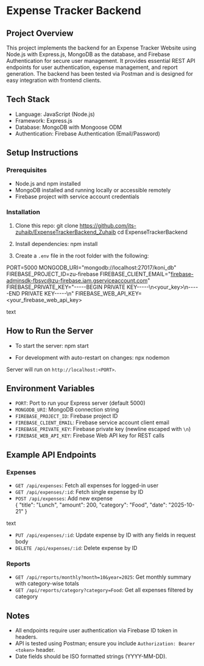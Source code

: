 # Expense Tracker Backend

## Project Overview
This project implements the backend for an Expense Tracker Website using Node.js with Express.js, MongoDB as the database, and Firebase Authentication for secure user management. It provides essential REST API endpoints for user authentication, expense management, and report generation. The backend has been tested via Postman and is designed for easy integration with frontend clients.

## Tech Stack
- Language: JavaScript (Node.js)
- Framework: Express.js
- Database: MongoDB with Mongoose ODM
- Authentication: Firebase Authentication (Email/Password)

## Setup Instructions

### Prerequisites
- Node.js and npm installed
- MongoDB installed and running locally or accessible remotely
- Firebase project with service account credentials

### Installation
1. Clone this repo:
git clone https://github.com/its-zuhaib/ExpenseTrackerBackend_Zuhaib
cd ExpenseTrackerBackend

2. Install dependencies:
npm install

3. Create a `.env` file in the root folder with the following:

PORT=5000
MONGODB_URI="mongodb://localhost:27017/koni_db"
FIREBASE_PROJECT_ID=zu-firebase
FIREBASE_CLIENT_EMAIL="firebase-adminsdk-fbsvc@zu-firebase.iam.gserviceaccount.com"
FIREBASE_PRIVATE_KEY="-----BEGIN PRIVATE KEY-----\n<your_key>\n-----END PRIVATE KEY-----\n"
FIREBASE_WEB_API_KEY=<your_firebase_web_api_key>

text

## How to Run the Server

- To start the server:
npm start

- For development with auto-restart on changes:
npx nodemon

Server will run on `http://localhost:<PORT>`.

## Environment Variables

- `PORT`: Port to run your Express server (default 5000)
- `MONGODB_URI`: MongoDB connection string
- `FIREBASE_PROJECT_ID`: Firebase project ID
- `FIREBASE_CLIENT_EMAIL`: Firebase service account client email
- `FIREBASE_PRIVATE_KEY`: Firebase private key (newline escaped with `\n`)
- `FIREBASE_WEB_API_KEY`: Firebase Web API key for REST calls

## Example API Endpoints

### Expenses
- `GET /api/expenses`: Fetch all expenses for logged-in user
- `GET /api/expenses/:id`: Fetch single expense by ID
- `POST /api/expenses`: Add new expense  
{
"title": "Lunch",
"amount": 200,
"category": "Food",
"date": "2025-10-21"
}

text
- `PUT /api/expenses/:id`: Update expense by ID with any fields in request body
- `DELETE /api/expenses/:id`: Delete expense by ID

### Reports
- `GET /api/reports/monthly?month=10&year=2025`: Get monthly summary with category-wise totals
- `GET /api/reports/category?category=Food`: Get all expenses filtered by category

## Notes
- All endpoints require user authentication via Firebase ID token in headers.
- API is tested using Postman; ensure you include `Authorization: Bearer <token>` header.
- Date fields should be ISO formatted strings (YYYY-MM-DD).
